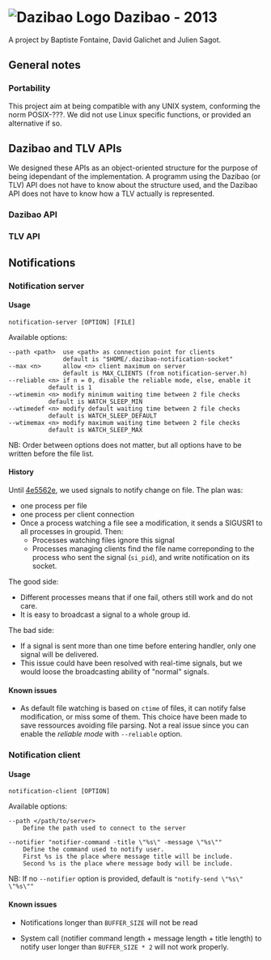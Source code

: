 # ![Dazibao Logo](docs/img/dazibao_log.png) Dazibao - 2013

A project by Baptiste Fontaine, David Galichet and Julien Sagot.

## General notes

### Portability

This project aim at being compatible with any UNIX system, conforming the norm POSIX-???. We did not use Linux specific functions, or provided an alternative if so.

## Dazibao and TLV APIs

We designed these APIs as an object-oriented structure for the purpose of being idependant of the implementation. A programm using the Dazibao (or TLV) API does not have to know about the structure used, and the Dazibao API does not have to know how a TLV actually is represented.

### Dazibao API

### TLV API

## Notifications

### Notification server

#### Usage
```
notification-server [OPTION] [FILE]
```
Available options:
```
--path <path>  use <path> as connection point for clients
       	       default is "$HOME/.dazibao-notification-socket"
--max <n>      allow <n> client maximum on server
      	       default is MAX_CLIENTS (from notification-server.h)
--reliable <n> if n = 0, disable the reliable mode, else, enable it
	       default is 1
--wtimemin <n> modify minimum waiting time between 2 file checks
	       default is WATCH_SLEEP_MIN
--wtimedef <n> modify default waiting time between 2 file checks
	       default is WATCH_SLEEP_DEFAULT
--wtimemax <n> modify maximum waiting time between 2 file checks
	       default is WATCH_SLEEP_MAX
```
NB: Order between options does not matter, but all options have to be written before the file list.

#### History

Until [4e5562e](4e5562e28d15ed8013407136ed62125a16d6686d), we used signals to notify change on file. The plan was:
* one process per file
* one process per client connection
* Once a process watching a file see a modification, it sends a SIGUSR1 to all processes in groupid. Then:
  * Processes watching files ignore this signal
  * Processes managing clients find the file name correponding to the process who sent the signal (`si_pid`), and write notification on its socket.

The good side:
* Different processes means that if one fail, others still work and do not care.
* It is easy to broadcast a signal to a whole group id.

The bad side:
* If a signal is sent more than one time before entering handler, only one signal will be delivered.
* This issue could have been resolved with real-time signals, but we would loose the broadcasting ability of "normal" signals.

#### Known issues
* As default file watching is based on `ctime` of files, it can notify false modification, or miss some of them.
  This choice have been made to save ressources avoiding file parsing.
  Not a real issue since you can enable the *reliable mode* with `--reliable` option.

### Notification client

#### Usage
```
notification-client [OPTION]
```
Available options:
```
--path </path/to/server>
    Define the path used to connect to the server

--notifier "notifier-command -title \"%s\" -message \"%s\""
    Define the command used to notify user.
    First %s is the place where message title will be include.
    Second %s is the place where message body will be include.
```
NB: If no `--notifier` option is provided, default is `"notify-send \"%s\" \"%s\""`

#### Known issues

* Notifications longer than `BUFFER_SIZE` will not be read

* System call (notifier command length + message length + title length) to notify user longer than `BUFFER_SIZE * 2` will not work properly.
